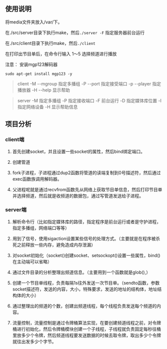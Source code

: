 ## 使用说明

将media文件夹放入/var/下。

在./src/server目录下执行make，然后`./server -F` 指定服务器前台运行

在./src/client目录下执行make，然后`./client`

在打印出节目单后，在命令行输入 1～5 选择频道进行播放

注意：
安装mgp123解码器

```shell
sudo apt-get install mgp123 -y
```

> client
> -M  --mgroup    指定多播组
> -P  --port      指定接受端口
> -p  --player    指定播放器
> -H  --help      显示帮助

> server
> -M       指定多播组
> -P       指定接收端口
> -F       前台运行
> -D       指定媒体库位置
> -I       指定网络设备
> -H       显示帮助信息



## 项目分析

### client端

1. 首先创建socket，并且设置一些socket的属性，然后bind绑定端口。

2. 创建管道

3. fork子进程，子进程通过dup2函数将管道的读端复制到0号描述符，然后通过exec函数族调用解码器。

4. 父进程呢就是通过recvfrom函数先从网络上获取节目单信息，然后打印节目单并选择频道，然后就是收频道的数据包，通过写管道发送给子进程。

### server端

1. 解析命令行（比如指定媒体库的路径，指定程序是前台运行或者是守护进程，指定多播组，网络端口等等）

2. 用到了信号，使用sigaction设置某些信号的处理方式。（主要就是在程序被杀死之前释放一些内存，避免造成内存泄漏）

3. 对socket初始化（socket()创建socket、setsockopt()设置一些属性，bind()在主动端可以省略）

4. 通过文件目录的分析整理出频道信息。（主要用到一个函数就是glob(),）

5. 创建一个节目单线程，负责每隔1s往外发送一次节目单。（sendto函数，参数socket描述符，发送的内容，大小，特殊要求，发送的地址的结构体，地址结构体的大小）

6. 通过整理出的频道的个数，创建出频道线程，每个线程负责发送每个频道的内容。

7. 流量控制，流量控制是通过令牌桶算法实现，在要创建频道线程之前，对令牌桶进行初始化，然后令牌桶模块创建一个子线程，子线程就负责固定每秒往桶里放多少个令牌，然后频道线程要发送数据的时候去取令牌，取出多少个令牌就往出发多少个字节。





